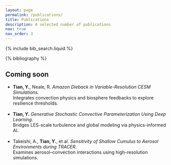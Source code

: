 ```yaml
---
layout: page
permalink: /publications/
title: Publications
description: A selected number of publications
nav: true
nav_order: 3
---
```


<!-- _pages/publications.md -->

<!-- Bibsearch Feature -->

{% include bib_search.liquid %}

<div class="publications">

{% bibliography %}

</div>



## Coming soon

<ul class="pub-inprep-list">
  <li>
    <b>Tian, Y.</b>, Neale, R. 
    <em>Amazon Dieback in Variable-Resolution CESM Simulations.</em><br>
    Integrates convection physics and biosphere feedbacks to explore resilience thresholds.<br/>
    <br/>
  </li>
  <li>
    <b>Tian, Y.</b> 
    <em>Generative Stochastic Convective Parameterization Using Deep Learning.</em><br>
    Bridges LES-scale turbulence and global modeling via physics-informed AI.<br/>
    <br/>
  </li>
  <li>
    Takeishi, A., <b>Tian, Y.</b>, et al.   
    <em>Sensitivity of Shallow Cumulus to Aerosol Environments during TRACER.</em><br>
    Examines aerosol–convection interactions using high-resolution simulations.<br/>
    <br/>
  </li>
</ul>
